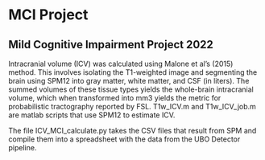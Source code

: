 # MCI Project

## Mild Cognitive Impairment Project 2022

Intracranial volume (ICV) was calculated using Malone et al’s (2015) method. This involves isolating the T1-weighted image and segmenting the brain using SPM12 into gray matter, white matter, and CSF (in liters). The summed volumes of these tissue types yields the whole-brain intracranial 
volume, which when transformed into mm3 yields the metric for probabilistic tractography reported by FSL. T1w_ICV.m and T1w_ICV_job.m are matlab 
scripts that use SPM12 to estimate ICV.

The file ICV_MCI_calculate.py takes the CSV files that result from SPM and compile them into a spreadsheet with the data from the UBO Detector
pipeline.
